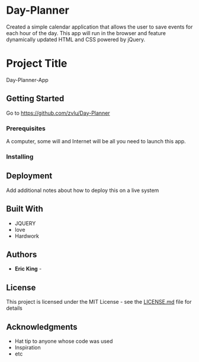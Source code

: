 # Day-Planner
Created a simple calendar application that allows the user to save events for each hour of the day. This app will run in the browser and feature dynamically updated HTML and CSS powered by jQuery. 
# Project Title

Day-Planner-App

## Getting Started

Go to https://github.com/zvlu/Day-Planner

### Prerequisites

A computer, some will and Internet will be all you need to launch this app.

### Installing


## Deployment

Add additional notes about how to deploy this on a live system

## Built With

* JQUERY
* love
* Hardwork




## Authors

* **Eric King** - 


## License

This project is licensed under the MIT License - see the [LICENSE.md](LICENSE.md) file for details

## Acknowledgments

* Hat tip to anyone whose code was used
* Inspiration
* etc
